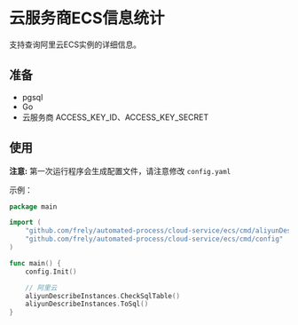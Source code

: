 # 云服务商ECS信息统计
支持查询阿里云ECS实例的详细信息。

## 准备
- pgsql
- Go
- 云服务商 ACCESS_KEY_ID、ACCESS_KEY_SECRET

## 使用

**注意:** 第一次运行程序会生成配置文件，请注意修改 `config.yaml`

示例：
```go
package main

import (
	"github.com/frely/automated-process/cloud-service/ecs/cmd/aliyunDescribeInstances"
	"github.com/frely/automated-process/cloud-service/ecs/cmd/config"
)

func main() {
	config.Init()

	// 阿里云
	aliyunDescribeInstances.CheckSqlTable()
	aliyunDescribeInstances.ToSql()
}
```